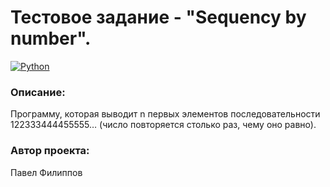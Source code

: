 # Тестовое задание - "Sequency by number".

[![Python](https://img.shields.io/badge/Python-blue.svg)](https://www.python.org/)

### Описание:
Программу, которая выводит n первых элементов последовательности 122333444455555… (число повторяется столько раз, чему оно равно).

### Автор проекта:
Павел Филиппов
